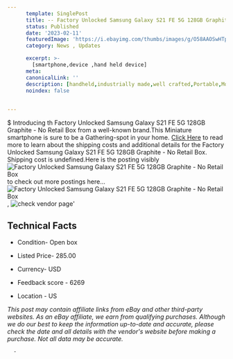 ```yaml
---
      template: SinglePost
      title: -- Factory Unlocked Samsung Galaxy S21 FE 5G 128GB Graphite - No Retail Box
      status: Published
      date: '2023-02-11'
      featuredImage: 'https://i.ebayimg.com/thumbs/images/g/O58AAOSwHTpjX5cZ/s-l225.jpg'
      category: News , Updates

      excerpt: >-
        [smartphone,device ,hand held device]
      meta:
      canonicalLink: ''
      description: [handheld,industrially made,well crafted,Portable,Mobile,Compact,Convenient,Lightweight,Maneuverable,Man-portable,Miniature,Carriable,Hand-held,Light,Holdable,Transportable,Mobile device,Pocket-sized,On-the-go,Wireless,Cordless,Compact size,Convenient size, smartphone,device ,hand held device]
      noindex: false
      

---
```

$
      Introducing th Factory Unlocked Samsung Galaxy S21 FE 5G 128GB Graphite - No Retail Box from a well-known brand.This Miniature smartphone is sure to be a Gathering-spot in your home. [Click Here](https://www.ebay.com/itm/275594927831?hash=item402abcded7%3Ag%3AO58AAOSwHTpjX5cZ&amdata=enc%3AAQAHAAAA4PsHGWf1U61GRiLs7Ms4L0AOCy6X8jAFjiXld2J3hepTjsrVAjynGYB4eJSjJZuWdsQkhBfcKuS0KZCKARLrUN1SSB%2FLde3mvPxbWanBWlxWHPeqzVbYDkXMGddj9fVIDkFNvnTJqf%2FRaXCRyU2bKgyW9IPdzGFTe9GubJpvtPWZmNuJplEYV2HRC0NyXBmE8iBIZ9%2FqhiIp3bR2vaTh97LzRzYRWMmhqfYAHrmALWtkPaRRbtjfQHkLVUjmcqKvJWlyL2UL7cX9TY6OjdMbx%2BeRKZkwtiBB0B8euPWxmwJy&mkevt=1&mkcid=1&mkrid=711-53200-19255-0&campid=%253CePNCampaignId%253E&customid=%253CreferenceId%253E&toolid=10049) to read more to learn about the shipping costs and additional details for the Factory Unlocked Samsung Galaxy S21 FE 5G 128GB Graphite - No Retail Box. Shipping cost is undefined.Here is the posting visibly ![Factory Unlocked Samsung Galaxy S21 FE 5G 128GB Graphite - No Retail Box](https://i.ebayimg.com/thumbs/images/g/O58AAOSwHTpjX5cZ/s-l225.jpg) to check out more postings here... ![Factory Unlocked Samsung Galaxy S21 FE 5G 128GB Graphite - No Retail Box](https://i.ebayimg.com/images/g/O58AAOSwHTpjX5cZ/s-l1200.jpg), ![check vendor page](https://origin-galleryplus.ebayimg.com/ws/web/275594927831_2_0_1/225x225.jpg,https://origin-galleryplus.ebayimg.com/ws/web/275594927831_3_0_1/225x225.jpg,https://origin-galleryplus.ebayimg.com/ws/web/275594927831_4_0_1/225x225.jpg)'

      

 ## Technical Facts 



     
      

 - Condition- Open box 


      

 - Listed Price- 285.00 


      

 - Currency- USD 


      

 - Feedback score - 6269 


      

 - Location - US 


      
      

 *_This post may contain affiliate links from eBay and other third-party websites. As an eBay affiliate, we earn from qualifying purchases. Although we do our best to keep the information up-to-date and accurate, please check the date and all details with the vendor's website before making a purchase. Not all data may be accurate._*




      -
